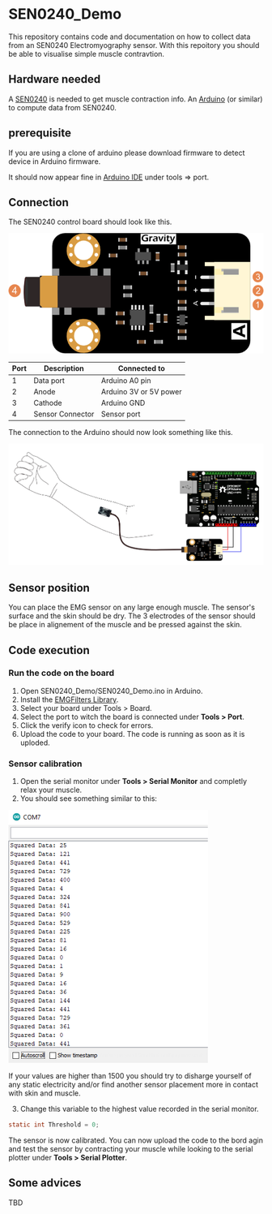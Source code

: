 # SEN0240_Demo
This repository contains code and documentation on how to collect data from an SEN0240 Electromyography sensor.
With this repoitory you should be able to visualise simple muscle contravtion.

## Hardware needed

A [SEN0240](https://www.dfrobot.com/product-1661.html) is needed to get muscle contraction info.
An [Arduino](https://store.arduino.cc/) (or similar) to compute data from SEN0240.

## prerequisite

If you are using a clone of arduino please download firmware to detect device in Arduino firmware.

It should now appear fine in [Arduino IDE](https://www.arduino.cc/en/Main/OldSoftwareReleases) under tools => port.

## Connection

The SEN0240 control board should look like this.

![](img/Emg_board_function2.png)

| Port    | Description       | Connected to          |
| --------|-------------------|-----------------------|
| 1       | Data port         | Arduino A0 pin        |
| 2       | Anode             | Arduino 3V or 5V power|
| 3       | Cathode           | Arduino GND           |
| 4       | Sensor Connector  | Sensor port           |

The connection to the Arduino should now look something like this.

![](img/Emg_schema.png)

## Sensor position

You can place the EMG sensor on any large enough muscle. The sensor's surface and the skin should be dry.
The 3 electrodes of the sensor should be place in alignement of the muscle and be pressed against the skin.

## Code execution

### Run the code on the board
1. Open SEN0240_Demo/SEN0240_Demo.ino in Arduino.
2. Install the [EMGFilters Library](https://codeload.github.com/yuyouliang/EMG_Filter/zip/master).
3. Select your board under Tools > Board.
4. Select the port to witch the board is connected under **Tools > Port**.
5. Click the verify icon to check for errors.
6. Upload the code to your board. The code is running as soon as it is uploded.

### Sensor calibration
1. Open the serial monitor under **Tools > Serial Monitor** and completly relax your muscle.
2. You should see something similar to this:

![](img/Calibration.png)

If your values are higher than 1500 you should try to disharge yourself of any static electricity and/or find another sensor placement more in contact with skin and muscle.

3. Change this variable to the highest value recorded in the serial monitor.
```C
static int Threshold = 0;
```
The sensor is now calibrated. You can now upload the code to the bord agin and test the sensor by contracting your muscle while looking to the serial plotter under **Tools > Serial Plotter**.

## Some advices

TBD
